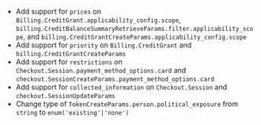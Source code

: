 * Add support for `prices` on `Billing.CreditGrant.applicability_config.scope`, `billing.CreditBalanceSummaryRetrieveParams.filter.applicability_scope`, and `billing.CreditGrantCreateParams.applicability_config.scope`
* Add support for `priority` on `Billing.CreditGrant` and `billing.CreditGrantCreateParams`
* Add support for `restrictions` on `Checkout.Session.payment_method_options.card` and `checkout.SessionCreateParams.payment_method_options.card`
* Add support for `collected_information` on `Checkout.Session` and `checkout.SessionUpdateParams`
* Change type of `TokenCreateParams.person.political_exposure` from `string` to `enum('existing'|'none')`